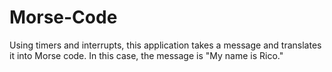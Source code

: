 # Morse-Code
Using timers and interrupts, this application takes a message and translates it into Morse code. In this case, the message is "My name is Rico."
